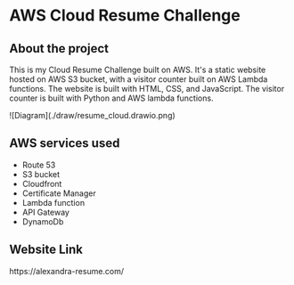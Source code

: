 <!DOCTYPE html>
<html>

<head>
</head>

<body>

  <h1>AWS Cloud Resume Challenge</h1>

  <section>
    <h2>About the project</h2>
    <p>This is my Cloud Resume Challenge built on AWS. It's a static website hosted on AWS S3 bucket, with a visitor counter built on AWS Lambda functions. The website is built with HTML, CSS, and JavaScript. The visitor counter is built with Python and AWS lambda functions.</p>
  </section>
<section> 
</section>
  <section>
  ![Diagram](./draw/resume_cloud.drawio.png)
  
  <h2> AWS services used </h2>
    <ul>
    <li>Route 53</li>
    <li>S3 bucket</li>
    <li>Cloudfront</li>
    <li>Certificate Manager</li>
    <li>Lambda function</li>
    <li>API Gateway</li>
    <li>DynamoDb</li>
  </ul>
  </section>

  <section>
    <h2>Website Link</h2>
    <p>https://alexandra-resume.com/</p>
  </section>

</body>

</html>
